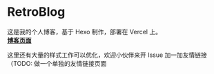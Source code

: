 # RetroBlog

这是我的个人博客，基于 Hexo 制作，部署在 Vercel 上。  
**[博客页面](https://nova.rcex.live)**

这里还有大量的样式工作可以优化，欢迎小伙伴来开 Issue 加一加友情链接（TODO: 做一个单独的友情链接页面
